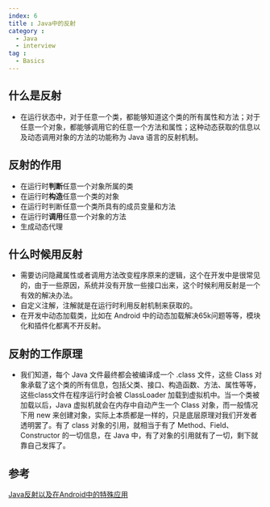 ```yaml
---
index: 6
title : Java中的反射
category : 
  - Java
  - interview
tag : 
  - Basics
---
```


## 什么是反射

- 在运行状态中，对于任意一个类，都能够知道这个类的所有属性和方法；对于任意一个对象，都能够调用它的任意一个方法和属性；这种动态获取的信息以及动态调用对象的方法的功能称为 Java 语言的反射机制。

## 反射的作用

- 在运行时**判断**任意一个对象所属的类
- 在运行时**构造**任意一个类的对象
- 在运行时判断任意一个类所具有的成员变量和方法
- 在运行时**调用**任意一个对象的方法
- 生成动态代理

## 什么时候用反射

- 需要访问隐藏属性或者调用方法改变程序原来的逻辑，这个在开发中是很常见的，由于一些原因，系统并没有开放一些接口出来，这个时候利用反射是一个有效的解决办法。
- 自定义注解，注解就是在运行时利用反射机制来获取的。
- 在开发中动态加载类，比如在 Android 中的动态加载解决65k问题等等，模块化和插件化都离不开反射。

## 反射的工作原理

- 我们知道，每个 Java 文件最终都会被编译成一个 .class 文件，这些 Class 对象承载了这个类的所有信息，包括父类、接口、构造函数、方法、属性等等，这些class文件在程序运行时会被 ClassLoader 加载到虚拟机中。当一个类被加载以后，Java 虚拟机就会在内存中自动产生一个 Class 对象，而一般情况下用 new 来创建对象，实际上本质都是一样的，只是底层原理对我们开发者透明罢了。有了 class 对象的引用，就相当于有了 Method、Field、Constructor 的一切信息，在 Java 中，有了对象的引用就有了一切，剩下就靠自己发挥了。

## 参考

[Java反射以及在Android中的特殊应用](https://www.jianshu.com/p/8f394d90a85c)